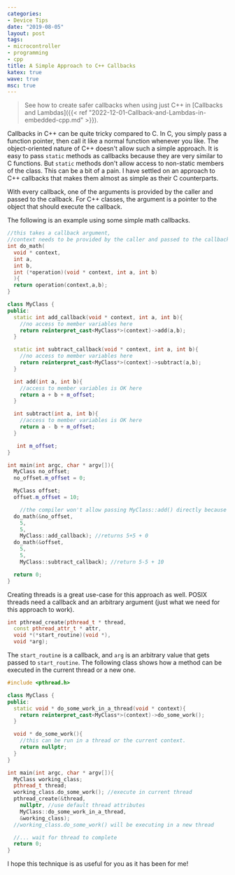 ```yaml
---
categories:
- Device Tips
date: "2019-08-05"
layout: post
tags:
- microcontroller
- programming
- cpp
title: A Simple Approach to C++ Callbacks
katex: true
wave: true
msc: true
---
```


> See how to create safer callbacks when using just C++ in [Callbacks and Lambdas]({{< ref "2022-12-01-Callback-and-Lambdas-in-embedded-cpp.md" >}}).

Callbacks in C++ can be quite tricky compared to C. In C, you simply pass a function pointer, then call it like a normal function whenever you like. The object-oriented nature of C++ doesn't allow such a simple approach. It is easy to pass `static` methods as callbacks because they are very similar to C functions. But `static` methods don't allow access to non-static members of the class. This can be a bit of a pain. I have settled on an approach to C++ callbacks that makes them almost as simple as their C counterparts.

With every callback, one of the arguments is provided by the caller and passed to the callback. For C++ classes, the argument is a pointer to the object that should execute the callback.

The following is an example using some simple math callbacks. 

```cpp
//this takes a callback argument, 
//context needs to be provided by the caller and passed to the callback
int do_math(
  void * context, 
  int a, 
  int b, 
  int (*operation)(void * context, int a, int b)
  ){
  return operation(context,a,b);
}

class MyClass {
public:
  static int add_callback(void * context, int a, int b){
    //no access to member variables here
    return reinterpret_cast<MyClass*>(context)->add(a,b);
  }

  static int subtract_callback(void * context, int a, int b){
    //no access to member variables here
    return reinterpret_cast<MyClass*>(context)->subtract(a,b);
  }

  int add(int a, int b){
    //access to member variables is OK here
    return a + b + m_offset;
  }

  int subtract(int a, int b){
    //access to member variables is OK here
    return a - b + m_offset;
  }

   int m_offset;
}

int main(int argc, char * argv[]){
  MyClass no_offset;
  no_offset.m_offset = 0;

  MyClass offset;
  offset.m_offset = 10;

    //the compiler won't allow passing MyClass::add() directly because it is non-static
  do_math(&no_offset, 
    5, 
    5, 
    MyClass::add_callback); //returns 5+5 + 0
  do_math(&offset, 
    5, 
    5, 
    MyClass::subtract_callback); //return 5-5 + 10

  return 0;
}
```

Creating threads is a great use-case for this approach as well. POSIX threads need a callback and an arbitrary argument (just what we need for this approach to work).

```cpp
int pthread_create(pthread_t * thread,
  const pthread_attr_t * attr,
  void *(*start_routine)(void *),
  void *arg);
```

The `start_routine` is a callback, and `arg` is an arbitrary value that gets passed to `start_routine`. The following class shows how a method can be executed in the current thread or a new one.

```cpp
#include <pthread.h>

class MyClass {
public:
  static void * do_some_work_in_a_thread(void * context){
    return reinterpret_cast<MyClass*>(context)->do_some_work();
  }

  void * do_some_work(){
    //this can be run in a thread or the current context.
    return nullptr;
  }
}

int main(int argc, char * argv[]){
  MyClass working_class;
  pthread_t thread;
  working_class.do_some_work(); //execute in current thread
  pthread_create(&thread, 
    nullptr, //use default thread attributes
    MyClass::do_some_work_in_a_thread, 
    &working_class);
  //working_class.do_some_work() will be executing in a new thread

  //... wait for thread to complete
  return 0;
}
```

I hope this technique is as useful for you as it has been for me!

